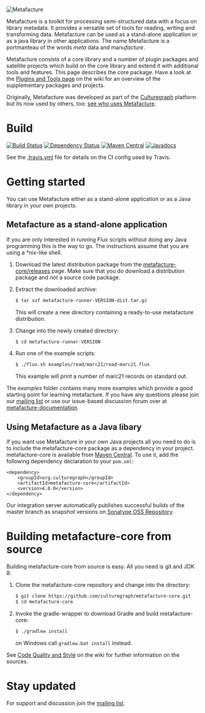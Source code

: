 ![Metafacture](https://raw.github.com/wiki/culturegraph/metafacture-core/img/metafacture.png)

Metafacture is a toolkit for processing semi-structured data with a focus on library metadata. It provides a versatile set of tools for reading, writing and transforming data. Metafacture can be used as a stand-alone application or as a java library in other applications. The name Metafacture is a portmanteau of the words *meta* data and manu*facture*.

Metafacture consists of a core library and a number of plugin packages and satellite projects which build on the core library and extend it with additional tools and features. This page describes the core package. Have a look at the [Plugins and Tools page](https://github.com/culturegraph/metafacture-core/wiki/Plugins-and-Tools) on the wiki for an overview of the supplementary packages and projects.

Originally, Metafacture was developed as part of the [Culturegraph](http://culturegraph.org) platform but its now used by others, too: [see who uses Metafacture](https://github.com/culturegraph/metafacture-core/wiki/Who-uses-Metafacture).

# Build

[![Build Status](https://secure.travis-ci.org/culturegraph/metafacture-core.svg?branch=master)](https://travis-ci.org/culturegraph/metafacture-core/) [![Dependency Status](https://www.versioneye.com/user/projects/5592673839656100200000d7/badge.svg)](https://www.versioneye.com/user/projects/5592673839656100200000d7) [![Maven Central](https://img.shields.io/maven-central/v/org.culturegraph/metafacture-core.svg)]() [![Javadocs](http://www.javadoc.io/badge/org.culturegraph/metafacture-core.svg?color=blue)](http://www.javadoc.io/doc/org.culturegraph/metafacture-core)

See the [.travis.yml](./.travis.yml) file for details on the CI config used by Travis.

# Getting started

You can use Metafacture either as a stand-alone application or as a Java library in your own projects.

## Metafacture as a stand-alone application
 
If you are only interested in running Flux scripts without doing any Java programming this is the way to go. The instructions assume that you are using a *nix-like shell.

1. Download the latest distribution package from the [metafacture-core/releases](https://github.com/culturegraph/metafacture-core/releases) page. Make sure that you do download a distribution package and _not_ a source code package.

2. Extract the downloaded archive:
   ```bash
   $ tar xzf metafacture-runner-VERSION-dist.tar.gz
   ```
   This will create a new directory containing a ready-to-use metafacture distribution.
3. Change into the newly created directory:
   ```bash
   $ cd metafacture-runner-VERSION
   ```
4. Run one of the example scripts:
   ```bash
   $ ./flux.sh examples/read/marc21/read-marc21.flux
   ```
   This example will print a number of marc21 records on standard out.

The _examples_ folder contains many more examples which provide a good starting point for learning metafacture. If you have any questions please join our [mailing list](http://lists.dnb.de/mailman/listinfo/metafacture) or use our issue-based discussion forum over at [metafacture-documentation](https://github.com/culturegraph/metafacture-documentation).


## Using Metafacture as a Java libary

If you want use Metafacture in your own Java projects all you need to do is to include the metafacture-core package as a dependency in your project. metafacture-core is available from [Maven Central](http://search.maven.org/#search%7Cga%7C1%7Cg%3A%22org.culturegraph%22). To use it, add the following dependency declaration to your `pom.xml`:

    <dependency>
    	<groupId>org.culturegraph</groupId>
    	<artifactId>metafacture-core</artifactId>
    	<version>4.0.0</version>
    </dependency>

Our integration server automatically publishes successful builds of the master branch as snapshot versions on [Sonatype OSS Repository](https://oss.sonatype.org/index.html#nexus-search;quick~culturegraph).

<!--
TODO: Add

* Link to getting started tutorial
* Mention the application-archetype
-->

# Building metafacture-core from source

Building metafacture-core from source is easy. All you need is git and JDK 8:

1. Clone the metafacture-core repository and change into the directory:

    ```bash
    $ git clone https://github.com/culturegraph/metafacture-core.git
    $ cd metafacture-core
    ```

2. Invoke the gradle-wrapper to download Gradle and build metafacture-core:

   ```bash
   $ ./gradlew install
   ```
   on Windows call `gradlew.bat install` instead.

See [Code Quality and Style](https://github.com/culturegraph/metafacture-core/wiki/Code-Quality-and-Style) on the wiki for further information on the sources.

<!--
TODO: Include a link to a page which explains how to write plugins
-->

# Stay updated

For support and discussion join the [mailing list](http://lists.dnb.de/mailman/listinfo/metafacture).
